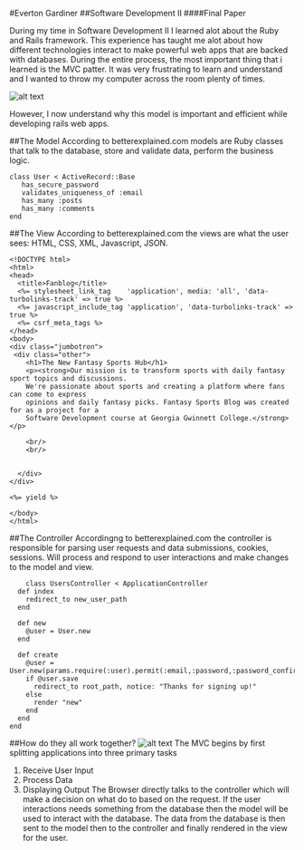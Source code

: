 #Everton Gardiner
##Software Development II
####Final Paper

During my time in Software Development II I learned alot about the Ruby and Rails framework. This experience has taught me alot about how different technologies interact to make powerful web apps that are backed with databases. During the entire process,  the most important thing that i learned is the MVC patter. It was very frustrating to learn and understand and I wanted to throw my computer across the room plenty of times. 

![alt text](https://detouristsdiary.files.wordpress.com/2014/09/frustration-computer.gif "Logo Title Text 1")

However, I now understand why this model is important and efficient while developing rails web apps.

##The Model
 According to betterexplained.com models are Ruby classes  that talk to the database, store and validate data, perform the business logic.
 ```
 class User < ActiveRecord::Base
    has_secure_password
    validates_uniqueness_of :email
    has_many :posts
    has_many :comments
end
```
##The View
According to betterexplained.com the views are what the user sees: HTML, CSS, XML, Javascript, JSON.

```
<!DOCTYPE html>
<html>
<head>
  <title>Fanblog</title>
  <%= stylesheet_link_tag    'application', media: 'all', 'data-turbolinks-track' => true %>
  <%= javascript_include_tag 'application', 'data-turbolinks-track' => true %>
  <%= csrf_meta_tags %>
</head>
<body>
<div class="jumbotron">
 <div class="other">
    <h1>The New Fantasy Sports Hub</h1>
    <p><strong>Our mission is to transform sports with daily fantasy sport topics and discussions. 
    We're passionate about sports and creating a platform where fans can come to express 
    opinions and daily fantasy picks. Fantasy Sports Blog was created for as a project for a 
    Software Development course at Georgia Gwinnett College.</strong></p>
    
    <br/>
    <br/>
   

  </div>
</div>

<%= yield %>

</body>
</html>
```




##The Controller
Accordingng to betterexplained.com the controller is  responsible for parsing user requests and data submissions, cookies, sessions. Will process and respond to user interactions and make changes to the model and view.
```
    class UsersController < ApplicationController
  def index
    redirect_to new_user_path
  end
  
  def new
    @user = User.new 
  end   
  
  def create
    @user = User.new(params.require(:user).permit(:email,:password,:password_confirmation))
    if @user.save
      redirect_to root_path, notice: "Thanks for signing up!"
    else
      render "new" 
    end
  end
end
```

##How do they all work together?
![alt text](https://cms-assets.tutsplus.com/uploads/users/263/posts/21627/image/mvc.png "Logo Title Text 1")
The MVC begins by first splitting applications into three primary tasks
1. Receive User Input
2. Process Data
3. Displaying Output
 The Browser directly talks to the controller which will make a decision on what do to based on the request. If the user interactions needs something from the database then the model will be used to interact with the database. The data from the database is then sent to the model then to the controller and finally rendered in the view for the user.
